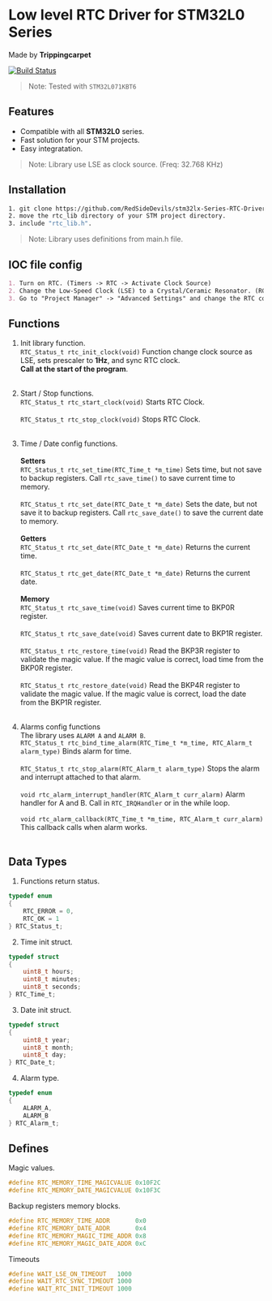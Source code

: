# Low level RTC Driver for STM32L0 Series 
Made by **Trippingcarpet** 

[![Build Status](https://app.travis-ci.com/microsoft/DynamicProto-JS.svg?branch=master)](https://github.com/RedSideDevils/dma_driver_for_stm32/releases/tag/V1.0.0) 
> Note: Tested with `STM32L071KBT6`

## Features
- Compatible with all **STM32L0** series.
- Fast solution for your STM projects.
- Easy integratation.
 
> Note: Library use LSE as clock source. (Freq: 32.768 KHz)

## Installation

``` sh
1. git clone https://github.com/RedSideDevils/stm32lx-Series-RTC-Driver.git
2. move the rtc_lib directory of your STM project directory.
3. include "rtc_lib.h".
```

> Note: Library uses definitions from main.h file. 



## IOC file config

```md
1. Turn on RTC. (Timers -> RTC -> Activate Clock Source)
2. Change the Low-Speed Clock (LSE) to a Crystal/Ceramic Resonator. (RCC Section)
3. Go to "Project Manager" -> "Advanced Settings" and change the RTC code generator to LL.
```

## Functions

1. Init library function.  <br/>
`RTC_Status_t rtc_init_clock(void)` Function change clock source as LSE, sets prescaler to **1Hz**, and sync RTC clock.  <br/>
**Call at the start of the program**.  <br/><br/>
2. Start / Stop functions.  <br/>
`RTC_Status_t rtc_start_clock(void)` Starts RTC Clock.  <br/><br/>
`RTC_Status_t rtc_stop_clock(void)` Stops RTC Clock.  <br/><br/>
3. Time / Date config functions.  <br/><br/>
**Setters**  <br/>
`RTC_Status_t rtc_set_time(RTC_Time_t *m_time)` Sets time, but not save to backup registers. Call `rtc_save_time()` to save current time to memory.  <br/><br/>
`RTC_Status_t rtc_set_date(RTC_Date_t *m_date)` Sets the date, but not save it to backup registers. Call `rtc_save_date()` to save the current date to memory.  <br/><br/>
**Getters**  <br/>
`RTC_Status_t rtc_set_date(RTC_Date_t *m_date)` Returns the current time.  <br/><br/>
`RTC_Status_t rtc_get_date(RTC_Date_t *m_date)` Returns the current date.  <br/><br/>
**Memory**  <br/>
`RTC_Status_t rtc_save_time(void)` Saves current time to BKP0R register.  <br/><br/>
`RTC_Status_t rtc_save_date(void)` Saves current date to BKP1R register.  <br/><br/>
`RTC_Status_t rtc_restore_time(void)` Read the BKP3R register to validate the magic value. If the magic value is correct, load time from the BKP0R register.   <br/><br/>
`RTC_Status_t rtc_restore_date(void)` Read the BKP4R register to validate the magic value. If the magic value is correct, load the date from the BKP1R register.   <br/><br/>

4. Alarms config functions  <br/>
The library uses `ALARM A` and `ALARM B`.  <br/>
`RTC_Status_t rtc_bind_time_alarm(RTC_Time_t *m_time, RTC_Alarm_t alarm_type)` Binds alarm for time.  <br/><br/>
`RTC_Status_t rtc_stop_alarm(RTC_Alarm_t alarm_type)` Stops the alarm and interrupt attached to that alarm.  <br/><br/>
`void rtc_alarm_interrupt_handler(RTC_Alarm_t curr_alarm)` Alarm handler for A and B. Call in `RTC_IRQHandler` or in the while loop.  <br/><br/>
`void rtc_alarm_callback(RTC_Time_t *m_time, RTC_Alarm_t curr_alarm)` This callback calls when alarm works.  <br/><br/>

## Data Types <br/>
1. Functions return status. <br/>
```C
typedef enum
{
	RTC_ERROR = 0,
	RTC_OK = 1
} RTC_Status_t;
```
2. Time init struct.  <br/>
```C 
typedef struct
{
	uint8_t hours;
	uint8_t minutes;
	uint8_t seconds;
} RTC_Time_t;
```
3. Date init struct.  <br/>
```C  
typedef struct
{
	uint8_t year;
	uint8_t month;
	uint8_t day;
} RTC_Date_t;
```
4. Alarm type.  <br/>
```C 
typedef enum
{
	ALARM_A,
	ALARM_B
} RTC_Alarm_t;
```
## Defines  <br/>
Magic values.  <br/>
```C
#define RTC_MEMORY_TIME_MAGICVALUE 0x10F2C
#define RTC_MEMORY_DATE_MAGICVALUE 0x10F3C
```
Backup registers memory blocks.  <br/>
```C
#define RTC_MEMORY_TIME_ADDR 	   0x0
#define RTC_MEMORY_DATE_ADDR 	   0x4
#define RTC_MEMORY_MAGIC_TIME_ADDR 0x8
#define RTC_MEMORY_MAGIC_DATE_ADDR 0xC
```
Timeouts  <br/>
```C
#define WAIT_LSE_ON_TIMEOUT	  1000
#define WAIT_RTC_SYNC_TIMEOUT 1000
#define WAIT_RTC_INIT_TIMEOUT 1000
```

